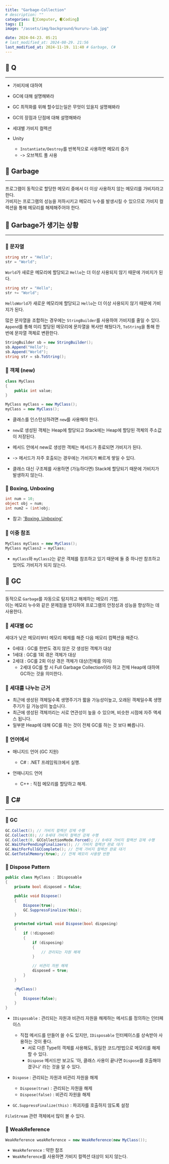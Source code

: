 ```yaml
---
title: "Garbage-Collection"
# description: ""
categories: [💫Computer, 🌒Coding]
tags: []
image: "/assets/img/background/kururu-lab.jpg"

date: 2024-04-23. 05:21
# last_modified_at: 2024-08-29. 21:56
last_modified_at: 2024-11-19. 11:40 # Garbage, C#
---
```


## 💫 Q

---

- 가비지에 대하여

- GC에 대해 설명해봐라
- GC 최적화를 위해 할수있는일은 무엇이 있을지 설명해봐라
- GC의 장점과 단점에 대해 설명해봐라
- 세대별 가비지 컬렉션
- Unity
  - `Instantiate/Destroy`를 반복적으로 사용하면 메모리 증가
  - -> 오브젝트 풀 사용

## 💫 Garbage

---

프로그램이 동적으로 할당한 메모리 중에서 더 이상 사용하지 않는 메모리를 가비지라고 한다.  
가비지는 프로그램의 성능을 저하시키고 메모리 누수를 발생시킬 수 있으므로 가비지 컬렉션을 통해 메모리를 해제해주어야 한다.  

## 💫 Garbage가 생기는 상황

---

### 🫧 문자열

```csharp
string str = "Hello";
str = "World";
```

`World`가 새로운 메모리에 할당되고 `Hello`는 더 이상 사용되지 않기 때문에 가비지가 된다.  

```csharp
string str = "Hello";
str += "World";
```

`HelloWorld`가 새로운 메모리에 할당되고 `Hello`는 더 이상 사용되지 않기 때문에 가비지가 된다.  

많은 문자열을 조합하는 경우에는 `StringBuilder`를 사용하여 가비지를 줄일 수 있다.  
`Append`를 통해 미리 할당된 메모리에 문자열을 복사만 해뒀다가, `ToString`을 통해 한 번에 문자열 객체로 변환한다.  

```csharp
StringBuilder sb = new StringBuilder();
sb.Append("Hello");
sb.Append("World");
string str = sb.ToString();
```

### 🫧 객체 (new)

```csharp
class MyClass
{
	public int value;
}

MyClass myClass = new MyClass();
myClass = new MyClass();
```

- 클래스를 인스턴싱하려면 `new`를 사용해야 한다.
- `new`로 생성된 객체는 Heap에 할당되고 Stack에는 Heap에 할당된 객체의 주소값이 저장된다.
- 메서드 안에서 new로 생성한 객체는 메서드가 종료되면 가비지가 된다.
- -> 메서드가 자주 호출되는 경우에는 가비지가 빠르게 쌓일 수 있다.

- 클래스 대신 구조체를 사용하면 (가능하다면) Stack에 할당되기 때문에 가비지가 발생하지 않는다.

### 🫧 Boxing, Unboxing

```csharp
int num = 10;
object obj = num;
int num2 = (int)obj;
```

- 참고: ['Boxing, Unboxing'](/posts/boxing-unboxing)

### 🫧 이중 참조

```csharp
MyClass myClass = new MyClass();
MyClass myClass2 = myClass;
```

- `myClass`와 `myClass2`는 같은 객체를 참조하고 있기 때문에 둘 중 하나만 참조하고 있어도 가비지가 되지 않는다.

## 💫 GC

---

동적으로 `Garbage`를 자동으로 탐지하고 해제하는 메모리 기법.  
이는 메모리 누수와 같은 문제점을 방지하여 프로그램의 안정성과 성능을 향상하는 데 사용한다.  

### 🫧 세대별 GC

세대가 낮은 메모리부터 메모리 해제를 해준 다음 메모리 컴펙션을 해준다.

- 0세대 : GC를 한번도 겪지 않은 갓 생성된 객체가 대상
- 1세대 : GC를 1회 겪은 객체가 대상
- 2세대 : GC를 2회 이상 겪은 객체가 대상(전체를 의미)
  - 2세대 GC를 할 시 Full Garbage Collection이라 하고 전체 Heap에 대하여 GC하는 것을 의미한다.

### 🫧 세대를 나누는 근거

- 최근에 생성된 객체일수록 생명주기가 짧을 가능성이높고, 오래된 객체일수록 생명주기가 길 가능성이 높습니다.
- 최근에 생성된 객체끼리는 서로 연관성이 높을 수 있으며, 비슷한 시점에 자주 액세스 됩니다.
- 일부분 Heap에 대해 GC를 하는 것이 전체 GC를 하는 것 보다 빠릅니다.

### 🫧 언어에서

- 매니지드 언어 (GC 지원)
  - C# : .NET 프레임워크에서 실행.

- 언매니지드 언어
  - C++ : 직접 메모리를 할당하고 해제.

## 💫 **C#**

---

### 🫧 GC

```csharp
GC.Collect(); // 가비지 컬렉션 강제 수행
GC.Collect(0); // 0세대 가비지 컬렉션 강제 수행
GC.Collect(0, GCCollectionMode.Forced); // 0세대 가비지 컬렉션 강제 수행
GC.WaitForPendingFinalizers(); // 가비지 컬렉션 완료 대기
GC.WaitForFullGCComplete(); // 전체 가비지 컬렉션 완료 대기
GC.GetTotalMemory(true); // 전체 메모리 사용량 반환
```

### 🫧 Dispose Pattern

```csharp
public class MyClass : IDisposable
{
	private bool disposed = false;

	public void Dispose()
	{
		Dispose(true);
		GC.SuppressFinalize(this);
	}

	protected virtual void Dispose(bool disposing)
	{
		if (!disposed)
		{
			if (disposing)
			{
				// 관리되는 자원 해제
			}

			// 비관리 자원 해제
			disposed = true;
		}
	}

	~MyClass()
	{
		Dispose(false);
	}
}
```

- `IDisposable` : 관리되는 자원과 비관리 자원을 해제하는 메서드를 정의하는 인터페이스
  - 직접 메서드를 만들어 쓸 수도 있지만, `IDisposable` 인터페이스를 상속받아 사용하는 것이 좋다.
    - 서로 다른 Type의 객체를 사용해도, 동일한 코드/방법으로 메모리를 해제할 수 있다.
    - `Dispose` 메서드만 보고도 '아, 클래스 사용이 끝나면 `Dispose`를 호출해야겠구나' 라는 것을 알 수 있다.

- `Dispose` : 관리되는 자원과 비관리 자원을 해제
  - `Dispose(true)` : 관리되는 자원을 해제
  - `Dispose(false)` : 비관리 자원을 해제
- `GC.SuppressFinalize(this)` : 파괴자를 호출하지 않도록 설정

`FileStream` 관련 객체에서 많이 볼 수 있다.  

### 🫧 WeakReference

```csharp
WeakReference weakReference = new WeakReference(new MyClass());
```

- `WeakReference` : 약한 참조
- `WeakReference`를 사용하면 가비지 컬렉션 대상이 되지 않는다.
